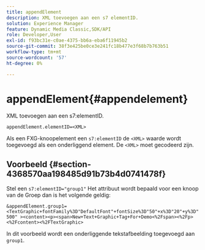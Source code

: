 ```yaml
---
title: appendElement
description: XML toevoegen aan een s7 elementID.
solution: Experience Manager
feature: Dynamic Media Classic,SDK/API
role: Developer,User
exl-id: f93bc31e-c0ae-4375-bb6a-eba6f11945b2
source-git-commit: 38f3e425be0ce3e241fc18b477e3f68b7b763b51
workflow-type: tm+mt
source-wordcount: '57'
ht-degree: 0%

---
```


# appendElement{#appendelement}

XML toevoegen aan een s7:elementID.

`appendElement.elementID=<XML>`

Als een FXG-knoopelement een `s7:elementID` de `<XML>` waarde wordt toegevoegd als een onderliggend element. De `<XML>` moet gecodeerd zijn.

## Voorbeeld {#section-4368570aa198485d91b73b4d0741478f}

Stel een `s7:elementID="group1"` Het attribuut wordt bepaald voor een knoop van de Groep dan is het volgende geldig:

`&appendElement.group1=<TextGraphic+fontFamily%3D"DefaultFont"+fontSize%3D"50"+x%3D"20"+y%3D"500" ><content><p><span>New+Text+Graphic+Tag+For+Demo<%2Fspan><%2Fp><%2Fcontent><%2FTextGraphic>`

In dit voorbeeld wordt een onderliggende tekstafbeelding toegevoegd aan `group1`.
